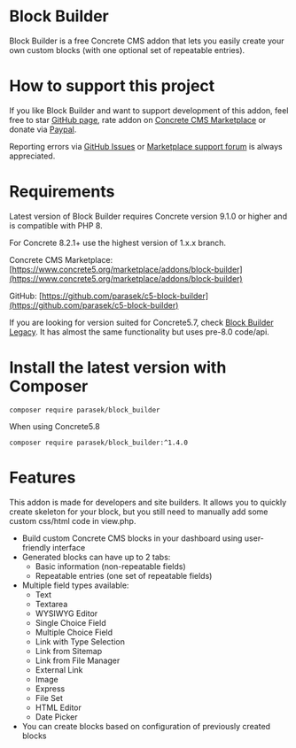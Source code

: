 # Block Builder

Block Builder is a free Concrete CMS addon that lets you easily create your own custom blocks (with one optional set of repeatable entries).

# How to support this project

If you like Block Builder and want to support development of this addon, feel free to star [GitHub page](https://github.com/parasek/concretecms-block-builder), rate addon on [Concrete CMS Marketplace](https://marketplace.concretecms.com/marketplace/addons/block-builder/reviews) or donate via [Paypal](https://www.paypal.com/paypalme/c5center).

Reporting errors via [GitHub Issues](https://github.com/parasek/concretecms-block-builder/issues) or [Marketplace support forum](https://marketplace.concretecms.com/marketplace/addons/block-builder/support/) is always appreciated.

# Requirements

Latest version of Block Builder requires Concrete version 9.1.0 or higher and is compatible with PHP 8.

For Concrete 8.2.1+ use the highest version of 1.x.x branch.

Concrete CMS Marketplace: [https://www.concrete5.org/marketplace/addons/block-builder](https://www.concrete5.org/marketplace/addons/block-builder)

GitHub: [https://github.com/parasek/c5-block-builder](https://github.com/parasek/c5-block-builder)

If you are looking for version suited for Concrete5.7, check [Block Builder Legacy](https://github.com/parasek/c5-block-builder-legacy).
It has almost the same functionality but uses pre-8.0 code/api.

# Install the latest version with Composer

`composer require parasek/block_builder`

When using Concrete5.8

`composer require parasek/block_builder:^1.4.0`

# Features

This addon is made for developers and site builders. It allows you to quickly create skeleton for your block, but you still need to manually add some custom css/html code in view.php.

- Build custom Concrete CMS blocks in your dashboard using user-friendly interface
- Generated blocks can have up to 2 tabs:
  - Basic information (non-repeatable fields)
  - Repeatable entries (one set of repeatable fields)
- Multiple field types available:
  - Text
  - Textarea
  - WYSIWYG Editor
  - Single Choice Field
  - Multiple Choice Field
  - Link with Type Selection
  - Link from Sitemap
  - Link from File Manager
  - External Link
  - Image
  - Express
  - File Set
  - HTML Editor
  - Date Picker
- You can create blocks based on configuration of previously created blocks
